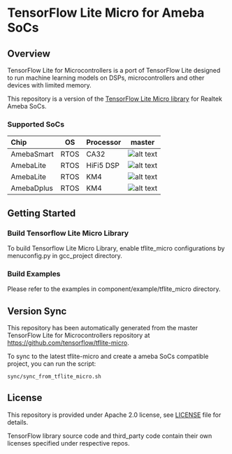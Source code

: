 # TensorFlow Lite Micro for Ameba SoCs

## Overview

TensorFlow Lite for Microcontrollers is a port of TensorFlow Lite designed to run machine learning models on DSPs, microcontrollers and other devices with limited memory.

This repository is a version of the [TensorFlow Lite Micro library](https://www.tensorflow.org/lite/microcontrollers) for Realtek Ameba SoCs. 

### Supported SoCs

| Chip       | OS    | Processor |         master         |
| :--------- | ----- | --------- | :--------------------: |
| AmebaSmart | RTOS  | CA32      | ![alt text][supported] |
| AmebaLite  | RTOS  | HiFi5 DSP | ![alt text][supported] |
| AmebaLite  | RTOS  | KM4       | ![alt text][supported] |
| AmebaDplus | RTOS  | KM4       | ![alt text][supported] |

[supported]: https://img.shields.io/badge/-supported-green "supported"

## Getting Started

### Build Tensorflow Lite Micro Library

To build Tensorflow Lite Micro Library, enable tflite_micro configurations by menuconfig.py in gcc_project directory.

### Build Examples

Please refer to the examples in component/example/tflite_micro directory.

## Version Sync

This repository has been automatically generated from the master TensorFlow Lite for Microcontrollers repository at https://github.com/tensorflow/tflite-micro.

To sync to the latest tflite-micro and create a ameba SoCs compatible project, you can run the script:

```
sync/sync_from_tflite_micro.sh
```

## License

This repository is provided under Apache 2.0 license, see [LICENSE](LICENSE) file for details.

TensorFlow library source code and third_party code contain their own licenses specified under respective repos.
